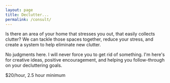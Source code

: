 ```yaml
---
layout: page
title: Declutter...
permalink: /consult/
---
```


Is there an area of your home that stresses you out, that easily collects clutter? We can tackle those spaces together, reduce your stress, and create a system to help eliminate new clutter.

No judgments here. I will never force you to get rid of something. I'm here's for creative ideas, positive encouragement, and helping you follow-through on your decluttering goals.

<span class="rate-info">
  $20/hour, 2.5 hour minimum
</span>
